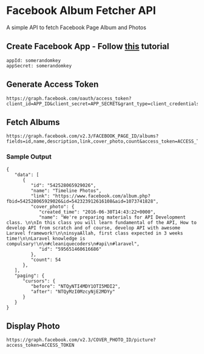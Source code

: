 # Facebook Album Fetcher API

A simple API to fetch Facebook Page Album and Photos

## Create Facebook App - Follow [this](http://www.codeofaninja.com/2013/02/facebook-appId-and-appSecret.html) tutorial

	appId: somerandomkey
	appSecret: somerandomkey

## Generate Access Token

	https://graph.facebook.com/oauth/access_token?client_id=APP_ID&client_secret=APP_SECRET&grant_type=client_credentials
	
## Fetch Albums

	https://graph.facebook.com/v2.3/FACEBOOK_PAGE_ID/albums?fields=id,name,description,link,cover_photo,count&access_token=ACCESS_TOKEN

### Sample Output

	{
	   "data": [
	      {
	         "id": "542528065929026",
	         "name": "Timeline Photos",
	         "link": "https://www.facebook.com/album.php?fbid=542528065929026&id=542323912616108&aid=1073741828",
	         "cover_photo": {
	            "created_time": "2016-06-30T14:43:22+0000",
	            "name": "We're preparing materials for API Development class. \n\nIn this class you will learn fundamental of the API, How to develop API from scratch and of course, develop API with awesome Laravel framework!\n\ninsyaAllah, first class expected in 3 weeks time!\n\nLaravel knowledge is compulsary!\n\n#cleaniquecoders\n#api\n#laravel",
	            "id": "595651460616686"
	         },
	         "count": 54
	      },
	   ],
	   "paging": {
	      "cursors": {
	         "before": "NTQyNTI4MDY1OTI5MDI2",
	         "after": "NTQyMzI0MzcyNjE2MDYy"
	      }
	   }
	}

## Display Photo

	https://graph.facebook.com/v2.3/COVER_PHOTO_ID/picture?access_token=ACCESS_TOKEN
